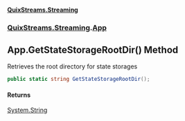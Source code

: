 #### [QuixStreams.Streaming](index.md 'index')
### [QuixStreams.Streaming](QuixStreams.Streaming.md 'QuixStreams.Streaming').[App](App.md 'QuixStreams.Streaming.App')

## App.GetStateStorageRootDir() Method

Retrieves the root directory for state storages

```csharp
public static string GetStateStorageRootDir();
```

#### Returns
[System.String](https://docs.microsoft.com/en-us/dotnet/api/System.String 'System.String')